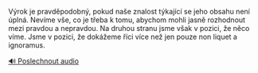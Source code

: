 
Výrok je pravděpodobný, pokud naše znalost týkající se jeho obsahu není úplná. Nevíme vše, co je třeba k tomu, abychom mohli jasně rozhodnout mezi pravdou a nepravdou. Na druhou stranu jsme však v pozici, že něco víme. Jsme v pozici, že dokážeme říci více než jen pouze non liquet a ignoramus.

[🔊 Poslechnout audio](/data/7-paragraphs/audio/chapter_29/para_006-Vrok-je-pravdpodobn-pokud-nae-znalost-tkajc.mp3)
